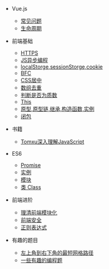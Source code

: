 * Vue.js
  * [常见问题](vue/problems)
  * [生命周期](vue/lifecycle)
  
* 前端基础
  * [HTTPS](base/https)
  * [JS异步编程](base/js-asynchronous-programming)
  * [localStorge,sessionStorge,cookie](base/storage)
  * [BFC](base/bfc)
  * [CSS居中](base/center)
  * [数组去重](base/array-deduplication)
  * [判断是否为质数](base/isprime)
  * [This](base/this)
  * [原型,原型链,继承,构造函数,实例](base/prototype)
  * [闭包](base/closure)

* 书籍
  * [Tomxu深入理解JavaScript](book/tomxu-javascript)

* ES6
  * [Promise](es6/promise)
  * [实例](es6/example)
  * [模块](es6/module)
  * [类 Class](es6/class)

* 前端进阶
  * [理清前端模块化](advanced/clear-front-end-modular)
  * [前端安全](advanced/fe-security)
  * [正则表达式](advanced/regular-expression)

* 有趣的题目
  * [左上角到右下角的最短网格路径](interesting/shortest-way-in-grid)
  * [一些有趣的编程题](interesting/interesting)